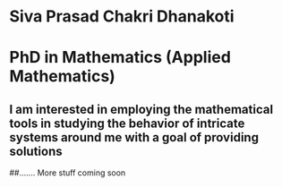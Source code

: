 # Siva Prasad Chakri Dhanakoti
# PhD in Mathematics (Applied Mathematics)
## I am  interested in employing the mathematical tools in studying the behavior of intricate systems around me with a goal of providing solutions
##....... More stuff coming soon
